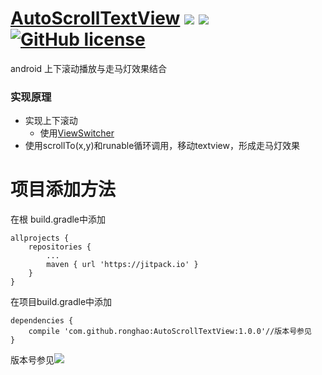 # [AutoScrollTextView](https://github.com/ronghao/FrameAnimationView) [![](https://jitpack.io/v/ronghao/AutoScrollTextView.svg)](https://jitpack.io/#ronghao/AutoScrollTextView) [![](https://travis-ci.org/ronghao/AutoScrollTextView.svg?branch=master)](https://travis-ci.org/ronghao/AutoScrollTextView)  [![GitHub license](https://img.shields.io/badge/license-Apache%202-blue.svg)](https://raw.githubusercontent.com/ronghao/CacheManage/master/LICENSE) 
android 上下滚动播放与走马灯效果结合

### 实现原理
+ 实现上下滚动
    + 使用[ViewSwitcher](https://android.googlesource.com/platform/frameworks/base/+/refs/heads/master/core/java/android/widget/ViewSwitcher.java)
+ 使用scrollTo(x,y)和runable循环调用，移动textview，形成走马灯效果

# 项目添加方法
在根 build.gradle中添加

	allprojects {
		repositories {
			...
			maven { url 'https://jitpack.io' }
		}
	}
在项目build.gradle中添加

	dependencies {
	    compile 'com.github.ronghao:AutoScrollTextView:1.0.0'//版本号参见
	}

版本号参见![](https://jitpack.io/v/ronghao/AutoScrollTextView.svg)